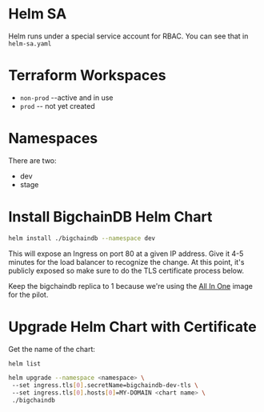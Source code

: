 # Helm SA
Helm runs under a special service account for RBAC. You can see that in `helm-sa.yaml`

# Terraform Workspaces
- `non-prod` --active and in use
- `prod` -- not yet created

# Namespaces
There are two:
- dev
- stage

# Install BigchainDB Helm Chart
```bash
helm install ./bigchaindb --namespace dev
```

This will expose an Ingress on port 80 at a given IP address. Give it 4-5 minutes for the load balancer to recognize the change.
At this point, it's publicly exposed so make sure to do the TLS certificate process below.

Keep the bigchaindb replica to 1 because we're using the [All In One](http://docs.bigchaindb.com/projects/server/en/latest/appendices/all-in-one-bigchaindb.html?highlight=all%20in%20one) image for the pilot.

# Upgrade Helm Chart with Certificate
Get the name of the chart:
```bash
helm list
```

```bash
helm upgrade --namespace <namespace> \ 
 --set ingress.tls[0].secretName=bigchaindb-dev-tls \ 
 --set ingress.tls[0].hosts[0]=MY-DOMAIN <chart name> \ 
 ./bigchaindb
```